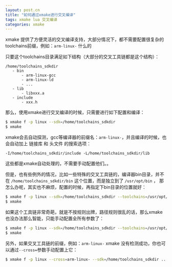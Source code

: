 ```yaml
---
layout: post.cn
title: "如何通过xmake进行交叉编译"
tags: xmake lua 交叉编译
categories: xmake
---
```


xmake 提供了方便灵活的交叉编译支持，大部分情况下，都不需要配置很复杂的toolchains前缀，例如：`arm-linux-` 什么的

只要这个toolchains目录满足如下结构（大部分的交叉工具链都是这个结构）：

```
/home/toolchains_sdkdir
   - bin
       - arm-linux-gcc
       - arm-linux-ld
       - ...
   - lib
       - libxxx.a
   - include
       - xxx.h
```

那么，使用xmake进行交叉编译的时候，只需要进行如下配置和编译：

```bash
$ xmake f -p linux --sdk=/home/toolchains_sdkdir
$ xmake
```




xmake会去自动探测，gcc等编译器的前缀名：`arm-linux-`，并且编译的时候，也会自动加上 链接库 和 头文件 的搜索选项：

```
-I/home/toolchains_sdkdir/include -L/home/toolchains_sdkdir/lib
```

这些都是xmake自动处理的，不需要手动配置他们。。

但是，也有些例外的情况，比如一些特殊的交叉工具链的，编译器bin目录，并不在 `/home/toolchains_sdkdir/bin` 这个位置，而是独立到了 `/usr/opt/bin` ， 那怎么办呢，其实也不麻烦，配置的时候，再指定下bin目录的位置就好：

```bash
$ xmake f -p linux --sdk=/home/toolchains_sdkdir --toolchains=/usr/opt/bin
$ xmake
```

如果这个工具链非常奇葩，就是不按规则出牌，路径规则很乱的话，那么xmake也没办法那么智能，只能手动配置全所有参数了：

```bash
$ xmake f -p linux --sdk=/home/toolchains_sdkdir --toolchains=/usr/opt/bin --cxflags="-I/usr/xxx/include" --ldflags="-L/usr/zzz/lib"
$ xmake
```

另外，如果交叉工具链的前缀，例如：`arm-linux-`  xmake 没有检测成功，你也可以通过`--cross=`参数手动配置上它：

```bash
$ xmake f -p linux --cross=arm-linux- --sdk=/home/toolchains_sdkdir ...
```
